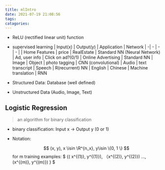 ```yaml
---
title: mlIntro
date: 2021-07-19 21:08:56
tags: 
catagories:
---
```


* ReLU (rectified linear unit) function

* supervised learning
  | Input(x) | Output(y) | Application | Network
  | -| - | - | - |
  | Home Features | price | RealEstate | Standard NN (Neural Network)
  | Ad, user info | Click on ad?(0/1) | Online Advertising | Standard NN
  | Image | Object | photo tagging | CNN (convolutional)
  | Audio | text transcript | Speech | R(recurrent) NN
  | English | Chinese | Machine translation | RNN

* Structured Data: Database (well defined)
* Unstructured Data (Audio, Image, Text)


## Logistic Regression
  > an algorithm for binary classification

  * binary classification: Input x -> Output y (0 or 1)
  * Notation: 
  
    $$ 
    (x, y), x \isin \R^{n_x}, y\isin \{0, 1 \}
    $$ 
    for m training examples: 
    $
        \{( x^{(1)}, y^{(1)}), （x^{(2)}, y^{(2)}) ...,(x^{(m)}, y^{(m)})   \}
    $

  